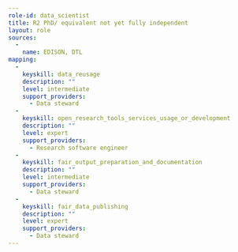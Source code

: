 ```yaml
---
role-id: data_scientist
title: R2 PhD/ equivalent not yet fully independent
layout: role
sources: 
  - 
    name: EDISON, DTL
mapping: 
  - 
    keyskill: data_reusage
    description: ""
    level: intermediate
    support_providers: 
      - Data steward
  - 
    keyskill: open_research_tools_services_usage_or_development
    description: ""
    level: expert
    support_providers: 
      - Research software engineer
  - 
    keyskill: fair_output_preparation_and_documentation
    description: ""
    level: intermediate
    support_providers: 
      - Data steward
  - 
    keyskill: fair_data_publishing
    description: ""
    level: expert
    support_providers: 
      - Data steward
---
```

